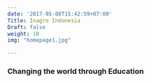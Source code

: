 ```yaml
---
date: '2017-05-08T15:42:59+07:00'
Title: Inagro Indonesia
Draft: false
weight: 10
img: "homepage1.jpg"

---
```


### Changing the world through Education
